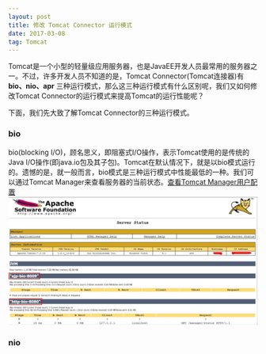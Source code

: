 ```yaml
---
layout: post
title: 修改 Tomcat Connector 运行模式
date: 2017-03-08
tag: Tomcat
---
```


Tomcat是一个小型的轻量级应用服务器，也是JavaEE开发人员最常用的服务器之一。不过，许多开发人员不知道的是，Tomcat Connector(Tomcat连接器)有 **bio、nio、apr** 三种运行模式，那么这三种运行模式有什么区别呢，我们又如何修改Tomcat Connector的运行模式来提高Tomcat的运行性能呢？

下面，我们先大致了解Tomcat Connector的三种运行模式。

### bio
bio(blocking I/O)，顾名思义，即阻塞式I/O操作，表示Tomcat使用的是传统的Java I/O操作(即java.io包及其子包)。Tomcat在默认情况下，就是以bio模式运行的。遗憾的是，就一般而言，bio模式是三种运行模式中性能最低的一种。我们可以通过Tomcat Manager来查看服务器的当前状态。[查看Tomcat Manager用户配置](http://www.365mini.com/page/tomcat-manager-user-configuration.htm)
![](/images/posts/tomcat/tomcat-status-bio.png)

### nio

